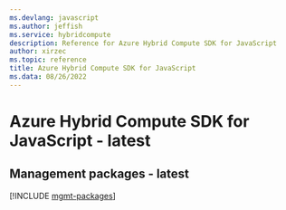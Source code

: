 ```yaml
---
ms.devlang: javascript
ms.author: jeffish
ms.service: hybridcompute
description: Reference for Azure Hybrid Compute SDK for JavaScript
author: xirzec
ms.topic: reference
title: Azure Hybrid Compute SDK for JavaScript
ms.data: 08/26/2022
---
```

# Azure Hybrid Compute SDK for JavaScript - latest

## Management packages - latest
[!INCLUDE [mgmt-packages](hybrid-compute-mgmt-index.md)]